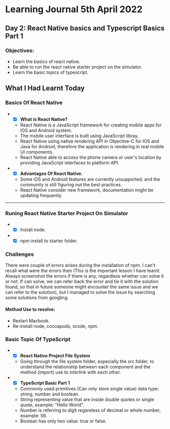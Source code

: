 # Learning Journal 5th April 2022
## Day 2: React Native basics and Typescript Basics Part 1
### Objectives:
* Learn the basics of react native.
* Be able to run the react native starter project on the simulator.
* Learn the basic topics of typescript. 
## What I Had Learnt Today
### Basics Of React Native 
* - [x] **What is React Native?**
  * React Native is a JavaScript framework for creating mobile apps for IOS and Android system.
  * The mobile user interface is built using JavaScript libray.
  * React Native using native rendering API in Objective-C for IOS and Java for Android, therefore the application is rendering in real mobile UI components.
  * React Native able to access the phone camera or user's location by providing JavaScript interfaces to platform API.
* - [x] **Advantages Of React Native.**
  * Some iOS and Android features are currently unsupported, and the community is still figuring out the best practices.
  * React Native consider new framework, documentation might be updating frequently.
---
### Runing React Native Starter Project On Simulator
* - [x] Install node.
* - [x] npm install to starter folder.
### Challenges
There were couple of errors arises during the installation of npm. I can't recall what were the errors then (This is the important lesson I have learnt. Always screenshot the errors if there is any, regardless whether can solve it or not. If can solve, we can refer back the error and tie it with the solution found, so that in future someone might encounter the same issue and we can refer to the solution), but I managed to solve the issue by searching some solutions from googling. 
#### Method Use to resolve:
* Restart Macbook.
* Re-install node, cocoapods, xcode, npm.
### Basic Topic Of TypeScript
* - [x] **React Native Project File System**
  * Going through the file system folder, especially the src folder, to understand the relationship between each component and the method (import) use to interlink with each other.
* - [x] **TypeScript Basic Part 1**
  * Commonly used primitives (Can only store single value) data type: string, number and boolean.
  * String representing value that are inside double quotes or single quote, example: "Hello World".
  * Number is referring to digit regareless of decimal or whole number, example: 56.
  * Boolean has only two value: true or false.
